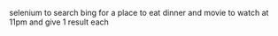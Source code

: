 selenium to search bing for a place to eat dinner and movie to watch at 11pm and give 1 result each

